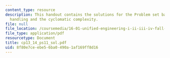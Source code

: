 ```yaml
---
content_type: resource
description: This handout contains the solutions for the Problem set based on exception
  handling and the cyclomatic complexity.
file: null
file_location: /coursemedia/16-01-unified-engineering-i-ii-iii-iv-fall-2005-spring-2006/8f80e7ceebe56ba0490a1af169ff8d16_cp13_14_ps11_sol.pdf
file_type: application/pdf
resourcetype: Document
title: cp13_14_ps11_sol.pdf
uid: 8f80e7ce-ebe5-6ba0-490a-1af169ff8d16
---
```

